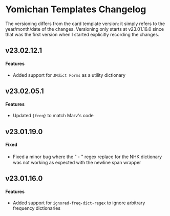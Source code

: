 # Yomichan Templates Changelog
The versioning differs from the card template version:
it simply refers to the year/month/date
of the changes.
Versioning only starts at v23.01.16.0 since that was the first version when
I started explicitly recording the changes.


## v23.02.12.1
#### Features
- Added support for `JMdict Forms` as a utility dictionary

## v23.02.05.1
#### Features
- Updated `{freq}` to match Marv's code

## v23.01.19.0
#### Fixed
- Fixed a minor bug where the "・" regex replace for the NHK dictionary was not working as expected with the newline span wrapper

## v23.01.16.0
#### Features
- Added support for `ignored-freq-dict-regex` to ignore arbitrary frequency dictionaries
